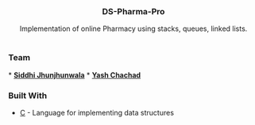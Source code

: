 <br/>
<p align="center">
  
<h3 align="center">DS-Pharma-Pro</h3>
  <p align="center">
      Implementation of online Pharmacy using stacks, queues, linked lists.
    <br />
    <br />
  </p>
</p>

<h3>Team </h3>
* <a href="https://github.com/SiddhiJhunjhunwala"><b>Siddhi Jhunjhunwala</b></a> 
* <a href="https://github.com/yash-chad"><b>Yash Chachad</b></a> 

### Built With
* [C](https://www.cprogramming.com/) - Language for implementing data structures
